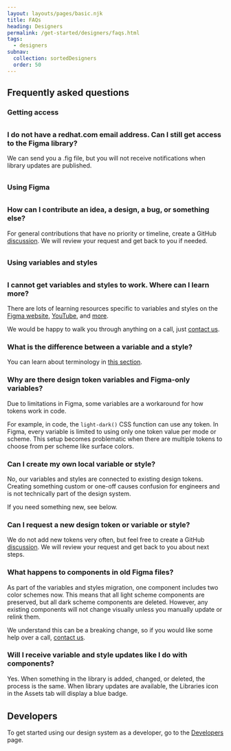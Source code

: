 ```yaml
---
layout: layouts/pages/basic.njk
title: FAQs
heading: Designers
permalink: /get-started/designers/faqs.html
tags:
  - designers
subnav:
  collection: sortedDesigners
  order: 50
---
```


<script type="module" data-helmet>
  import '@rhds/elements/rh-accordion/rh-accordion.js';
</script>

<style data-helmet>
  rh-accordion {
    display: block;
    margin-block: var(--rh-space-2xl, 32px);
  }
</style>

## Frequently asked questions

### Getting access

<rh-accordion>
  <h3><rh-accordion-header>I do not have a redhat.com email address. Can I still get access to the Figma library?</rh-accordion-header></h3>
  <rh-accordion-panel>
    <p>We can send you a .fig file, but you will not receive notifications when library updates are published.</p>
  </rh-accordion-panel>
</rh-accordion>

### Using Figma

<rh-accordion>
  <h3><rh-accordion-header>How can I contribute an idea, a design, a bug, or something else?</rh-accordion-header></h3>
  <rh-accordion-panel>
    <p>For general contributions that have no priority or timeline, create a GitHub <a href="https://github.com/orgs/RedHat-UX/discussions">discussion</a>. We will review your request and get back to you if needed.</p>
  </rh-accordion-panel>
</rh-accordion>

### Using variables and styles

<rh-accordion>
  <h3><rh-accordion-header>I cannot get variables and styles to work. Where can I learn more?</rh-accordion-header></h3>
  <rh-accordion-panel>
    <p>There are lots of learning resources specific to variables and styles on the <a href="https://help.figma.com/hc/en-us/articles/15343107263511-Apply-variables-to-designs">Figma website</a>, <a href="https://www.youtube.com/watch?v=0ioM6arfU-k">YouTube</a>, and <a href="https://www.linkedin.com/learning/figma-designing-with-variables-and-conditionals/working-with-variables-and-conditionals?u=2056732">more</a>.</p>
    <p>We would be happy to walk you through anything on a call, just <a href="/support/#contact-us">contact us</a>.</p>
  </rh-accordion-panel>
  <h3><rh-accordion-header>What is the difference between a variable and a style?</rh-accordion-header></h3>
  <rh-accordion-panel>
    <p>You can learn about terminology in <a href="/get-started/designers/figma-variables-and-styles#terminology">this section</a>.</p>
  </rh-accordion-panel>
  <h3><rh-accordion-header>Why are there design token variables and Figma-only variables?</rh-accordion-header></h3>
  <rh-accordion-panel>
    <p>Due to limitations in Figma, some variables are a workaround for how tokens work in code.</p>
    <p>For example, in code, the <code>light-dark()</code> CSS function can use any token. In Figma, every variable is limited to using only one token value per mode or scheme. This setup becomes problematic when there are multiple tokens to choose from per scheme like surface colors.</p>
  </rh-accordion-panel>
  <h3><rh-accordion-header>Can I create my own local variable or style?</rh-accordion-header></h3>
  <rh-accordion-panel>
    <p>No, our variables and styles are connected to existing design tokens. Creating something custom or one-off causes confusion for engineers and is not technically part of the design system.</p>
    <p>If you need something new, see below.</p>
  </rh-accordion-panel>
  <h3><rh-accordion-header>Can I request a new design token or variable or style?</rh-accordion-header></h3>
  <rh-accordion-panel>
    <p>We do not add new tokens very often, but feel free to create a GitHub <a href="https://github.com/orgs/RedHat-UX/discussions">discussion</a>. We will review your request and get back to you about next steps.</p>
  </rh-accordion-panel>
  <h3><rh-accordion-header>What happens to components in old Figma files?</rh-accordion-header></h3>
  <rh-accordion-panel>
    <p>As part of the variables and styles migration, one component includes two color schemes now. This means that all light scheme components are preserved, but all dark scheme components are deleted. However, any existing components will not change visually unless you manually update or relink them.</p>
    <p>We understand this can be a breaking change, so if you would like some help over a call, <a href="/support/#contact-us">contact us</a>.</p>
  </rh-accordion-panel>
  <h3><rh-accordion-header>Will I receive variable and style updates like I do with components?</rh-accordion-header></h3>
  <rh-accordion-panel>
    <p>Yes. When something in the library is added, changed, or deleted, the process is the same. When library updates are available, the Libraries icon in the Assets tab will display a blue badge.</p>
  </rh-accordion-panel>
</rh-accordion>

<uxdot-feedback>
  <h2>Developers</h2>
  <p>To get started using our design system as a developer, go to the <a href="get-started/developers">Developers</a> page.</p>
</uxdot-feedback>
